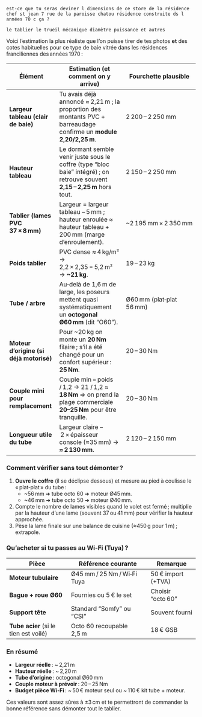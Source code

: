 ```
est-ce que tu seras deviner l dimensions de ce store de la résidence chef st jean 7 rue de la paroisse chatou résidence construite ds l années 70 c ça ? 

le tablier le trueil mécanique diamètre puissance et autres 
```

Voici l’estimation la plus réaliste que l’on puisse tirer de tes photos **et** des cotes habituelles pour ce type de baie vitrée dans les résidences franciliennes des années 1970 :

| Élément                                 | Estimation (et comment on y arrive)                          | Fourchette plausible     |
| --------------------------------------- | ------------------------------------------------------------ | ------------------------ |
| **Largeur tableau (clair de baie)**     | Tu avais déjà annoncé ≈ 2,21 m ; la proportion des montants PVC + barreaudage confirme un **module 2,20/2,25 m**. | 2 200 – 2 250 mm         |
| **Hauteur tableau**                     | Le dormant semble venir juste sous le coffre (type “bloc baie” intégré) ; on retrouve souvent **2,15 – 2,25 m** hors tout. | 2 150 – 2 250 mm         |
| **Tablier (lames PVC 37 × 8 mm)**       | Largeur = largeur tableau – 5 mm ; hauteur enroulée ≈ hauteur tableau + 200 mm (marge d’enroulement). | ~2 195 mm × 2 350 mm     |
| **Poids tablier**                       | PVC dense ≈ 4 kg/m² → 2,2 × 2,35 = 5,2 m² → **~21 kg**.      | 19 – 23 kg               |
| **Tube / arbre**                        | Au‑delà de 1,6 m de large, les poseurs mettent quasi systématiquement un **octogonal Ø60 mm** (dit “O60”). | Ø60 mm (plat‑plat 56 mm) |
| **Moteur d’origine (si déjà motorisé)** | Pour ~20 kg on monte un **20 Nm** filaire ; s’il a été changé pour un confort supérieur : **25 Nm**. | 20 – 30 Nm               |
| **Couple mini pour remplacement**       | Couple min = poids / 1,2 → 21 / 1,2 ≈ **18 Nm** ⇒ on prend la plage commerciale **20–25 Nm** pour être tranquille. | 20 – 30 Nm               |
| **Longueur utile du tube**              | Largeur claire – 2 × épaisseur console (≈35 mm) → **≈ 2 130 mm**. | 2 120 – 2 150 mm         |

### Comment vérifier sans tout démonter ?

1. **Ouvre le coffre** (il se déclipse dessous) et mesure au pied à coulisse le « plat‑plat » du tube :
   - ~56 mm ➜ tube octo 60 ➜ moteur Ø45 mm.
   - ~46 mm ➜ tube octo 50 ➜ moteur Ø40 mm.
2. Compte le nombre de lames visibles quand le volet est fermé ; multiplie par la hauteur d’une lame (souvent 37 ou 41 mm) pour vérifier la hauteur approchée.
3. Pèse la lame finale sur une balance de cuisine (≈450 g pour 1 m) ; extrapole.

### Qu’acheter si tu passes au Wi‑Fi (Tuya) ?

| Pièce                                 | Référence courante          | Remarque           |
| ------------------------------------- | --------------------------- | ------------------ |
| **Moteur tubulaire**                  | Ø45 mm / 25 Nm / Wi‑Fi Tuya | 50 € import (+TVA) |
| **Bague + roue Ø60**                  | Fournies ou 5 € le set      | Choisir “octo 60”  |
| **Support tête**                      | Standard “Somfy” ou “CSI”   | Souvent fourni     |
| **Tube acier** (si le tien est voilé) | Octo 60 recoupable 2,5 m    | 18 € GSB           |

### En résumé

- **Largeur réelle** : ~ 2,21 m
- **Hauteur réelle** : ~ 2,20 m
- **Tube d’origine** : octogonal Ø60 mm
- **Couple moteur à prévoir** : 20 – 25 Nm
- **Budget pièce Wi‑Fi** : ~ 50 € moteur seul ou ~ 110 € kit tube + moteur.

Ces valeurs sont assez sûres à ±3 cm et te permettront de commander la bonne référence sans démonter tout le tablier.